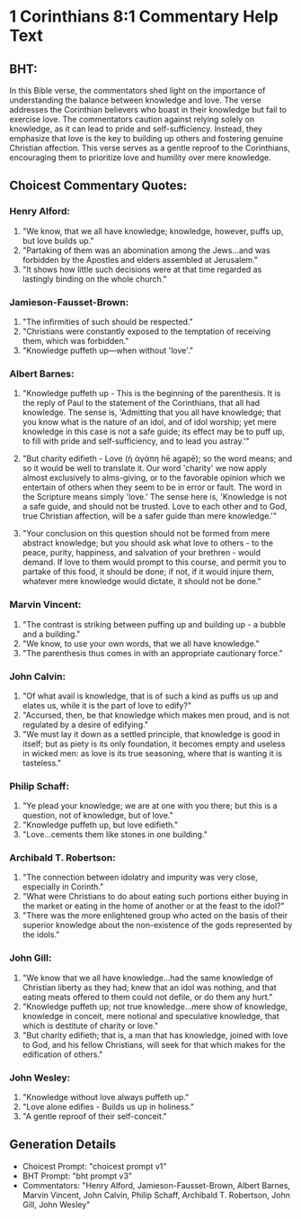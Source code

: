 # 1 Corinthians 8:1 Commentary Help Text

## BHT:
In this Bible verse, the commentators shed light on the importance of understanding the balance between knowledge and love. The verse addresses the Corinthian believers who boast in their knowledge but fail to exercise love. The commentators caution against relying solely on knowledge, as it can lead to pride and self-sufficiency. Instead, they emphasize that love is the key to building up others and fostering genuine Christian affection. This verse serves as a gentle reproof to the Corinthians, encouraging them to prioritize love and humility over mere knowledge.

## Choicest Commentary Quotes:
### Henry Alford:
1. "We know, that we all have knowledge; knowledge, however, puffs up, but love builds up." 
2. "Partaking of them was an abomination among the Jews...and was forbidden by the Apostles and elders assembled at Jerusalem."
3. "It shows how little such decisions were at that time regarded as lastingly binding on the whole church."

### Jamieson-Fausset-Brown:
1. "The infirmities of such should be respected."
2. "Christians were constantly exposed to the temptation of receiving them, which was forbidden."
3. "Knowledge puffeth up—when without 'love'."

### Albert Barnes:
1. "Knowledge puffeth up - This is the beginning of the parenthesis. It is the reply of Paul to the statement of the Corinthians, that all had knowledge. The sense is, 'Admitting that you all have knowledge; that you know what is the nature of an idol, and of idol worship; yet mere knowledge in this case is not a safe guide; its effect may be to puff up, to fill with pride and self-sufficiency, and to lead you astray.'" 

2. "But charity edifieth - Love (ἡ ἀγάπη hē agapē); so the word means; and so it would be well to translate it. Our word 'charity' we now apply almost exclusively to alms-giving, or to the favorable opinion which we entertain of others when they seem to be in error or fault. The word in the Scripture means simply 'love.' The sense here is, 'Knowledge is not a safe guide, and should not be trusted. Love to each other and to God, true Christian affection, will be a safer guide than mere knowledge.'" 

3. "Your conclusion on this question should not be formed from mere abstract knowledge; but you should ask what love to others - to the peace, purity, happiness, and salvation of your brethren - would demand. If love to them would prompt to this course, and permit you to partake of this food, it should be done; if not, if it would injure them, whatever mere knowledge would dictate, it should not be done."

### Marvin Vincent:
1. "The contrast is striking between puffing up and building up - a bubble and a building."
2. "We know, to use your own words, that we all have knowledge."
3. "The parenthesis thus comes in with an appropriate cautionary force."

### John Calvin:
1. "Of what avail is knowledge, that is of such a kind as puffs us up and elates us, while it is the part of love to edify?" 
2. "Accursed, then, be that knowledge which makes men proud, and is not regulated by a desire of edifying."
3. "We must lay it down as a settled principle, that knowledge is good in itself; but as piety is its only foundation, it becomes empty and useless in wicked men: as love is its true seasoning, where that is wanting it is tasteless."

### Philip Schaff:
1. "Ye plead your knowledge; we are at one with you there; but this is a question, not of knowledge, but of love."
2. "Knowledge puffeth up, but love edifieth."
3. "Love...cements them like stones in one building."

### Archibald T. Robertson:
1. "The connection between idolatry and impurity was very close, especially in Corinth."
2. "What were Christians to do about eating such portions either buying in the market or eating in the home of another or at the feast to the idol?"
3. "There was the more enlightened group who acted on the basis of their superior knowledge about the non-existence of the gods represented by the idols."

### John Gill:
1. "We know that we all have knowledge...had the same knowledge of Christian liberty as they had; knew that an idol was nothing, and that eating meats offered to them could not defile, or do them any hurt." 
2. "Knowledge puffeth up; not true knowledge...mere show of knowledge, knowledge in conceit, mere notional and speculative knowledge, that which is destitute of charity or love." 
3. "But charity edifieth; that is, a man that has knowledge, joined with love to God, and his fellow Christians, will seek for that which makes for the edification of others."

### John Wesley:
1. "Knowledge without love always puffeth up."
2. "Love alone edifies - Builds us up in holiness."
3. "A gentle reproof of their self-conceit."


## Generation Details
- Choicest Prompt: "choicest prompt v1"
- BHT Prompt: "bht prompt v3"
- Commentators: "Henry Alford, Jamieson-Fausset-Brown, Albert Barnes, Marvin Vincent, John Calvin, Philip Schaff, Archibald T. Robertson, John Gill, John Wesley"
